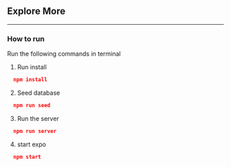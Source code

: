 ## Explore More

---

### How to run
Run the following commands in terminal
1. Run install
```json
  npm install
```
2. Seed database
```json
  npm run seed
```
3. Run the server
```json
  npm run server
```
4. start expo
```json
  npm start
```
